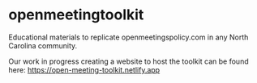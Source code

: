 # openmeetingtoolkit
Educational materials to replicate openmeetingspolicy.com in any North Carolina community.

Our work in progress creating a website to host the toolkit can be found here: https://open-meeting-toolkit.netlify.app
